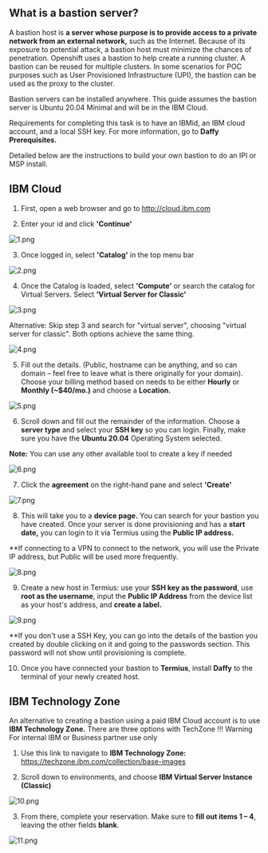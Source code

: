 <script>
  document.title = "Supporting Software - Bastion";
</script>
## What is a bastion server?

A bastion host is **a server whose purpose is to provide access to a private network from an external network,** such as the Internet. Because of its exposure to potential attack, a bastion host must minimize the chances of penetration. Openshift uses a bastion to help create a running cluster. A bastion can be reused for multiple clusters. In some scenarios for POC purposes such as User Provisioned Infrastructure (UPI), the bastion can be used as the proxy to the cluster.

Bastion servers can be installed anywhere. This guide assumes the bastion server is Ubuntu 20.04 Minimal and will be in the IBM Cloud.

Requirements for completing this task is to have an IBMid, an IBM cloud account, and a local SSH key. For more information, go to **Daffy Prerequisites.**

Detailed below are the instructions to build your own bastion to do an IPI or MSP install.

## IBM Cloud

1. First, open a web browser and go to http://cloud.ibm.com

2. Enter your id and click **'Continue'**

![1.png](../images/SupportingSoftware/CreateYourOwnBastion/1.png)

3. Once logged in, select **'Catalog'** in the top menu bar

![2.png](../images/SupportingSoftware/CreateYourOwnBastion/2.png)

4. Once the Catalog is loaded, select **'Compute'** or search the catalog for Virtual Servers. Select **'Virtual Server for Classic'**

![3.png](../images/SupportingSoftware/CreateYourOwnBastion/3.png)

Alternative: Skip step 3 and search for "virtual server", choosing "virtual server for classic". Both options achieve the same thing.  

![4.png](../images/SupportingSoftware/CreateYourOwnBastion/4.png)

5. Fill out the details. (Public, hostname can be anything, and so can domain – feel free to leave what is there originally for your domain). Choose your billing method based on needs to be either **Hourly** or **Monthly (~$40/mo.)** and choose a **Location.**

![5.png](../images/SupportingSoftware/CreateYourOwnBastion/5.png)

6. Scroll down and fill out the remainder of the information. Choose a **server type** and select your **SSH key** so you can login. Finally, make sure you have the **Ubuntu 20.04** Operating System selected.

**Note:** You can use any other available tool to create a key if needed

![6.png](../images/SupportingSoftware/CreateYourOwnBastion/6.png)

7. Click the **agreement** on the right-hand pane and select **'Create'**

![7.png](../images/SupportingSoftware/CreateYourOwnBastion/7.png)

8. This will take you to a **device page.** You can search for your bastion you have created. Once your server is done provisioning and has a **start date,** you can login to it via Termius using the **Public IP address.**

**If connecting to a VPN to connect to the network, you will use the Private IP address, but Public will be used more frequently.

![8.png](../images/SupportingSoftware/CreateYourOwnBastion/8.png)

9. Create a new host in Termius: use your **SSH key as the password**, use **root as the username**, input the **Public IP Address** from the device list as your host's address, and **create a label.**

![9.png](../images/SupportingSoftware/CreateYourOwnBastion/9.png)

**If you don't use a SSH Key, you can go into the details of the bastion you created by double clicking on it and going to the passwords section. This password will not show until provisioning is complete.

10. Once you have connected your bastion to **Termius**, install **Daffy** to the terminal of your newly created host.

## IBM Technology Zone

An alternative to creating a bastion using a paid IBM Cloud account is to use **IBM Technology Zone.**
There are three options with TechZone
!!! Warning   
      For internal IBM or Business partner use only

1. Use this link to navigate to **IBM Technology Zone:** https://techzone.ibm.com/collection/base-images

2. Scroll down to environments, and choose **IBM Virtual Server Instance (Classic)**

![10.png](../images/SupportingSoftware/CreateYourOwnBastion/10.png)

3. From there, complete your reservation. Make sure to **fill out items 1 – 4**, leaving the other fields **blank**.

![11.png](../images/SupportingSoftware/CreateYourOwnBastion/11.png)
